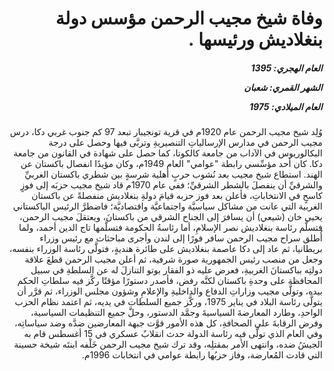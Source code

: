 <h1 dir="rtl">وفاة شيخ مجيب الرحمن مؤسس دولة بنغلاديش ورئيسها .</h1>

<h5 dir="rtl">العام الهجري:  1395

الشهر القمري: شعبان

العام الميلادي: 1975</h5>

<p dir="rtl">وُلِد شيخ مجيب الرحمن عام 1920م في قرية تونجيبار تبعد 97 كم جنوب غربي دكا، درس مجيب الرحمن في مدارس الإرسالياتِ التنصيريةِ وتربَّى فيها وحصل على درجة البكالوريوس في الآداب من جامعة كالكوتا، كما حصل على شهادة في القانون من جامعة دكا. كان أحد مؤسِّسي رابطة "عوامي" العام 1949م، وكان مؤيدًا انفصال باكستان عن الهند. استطاع شيخ مجيب بعد نُشوب حربٍ أهلية شرسةٍ بين شطري باكستان الغربيِّ والشرقيِّ أن ينفصلَ بالشطر الشرقيِّ؛ ففي عام 1970م قاد شيخ مجيب حزبَه إلى فوزٍ كاسحٍ في الانتخاباتِ، فأعلن بعد فوز حزبه قيامَ دولةِ بنغلاديش منفصلةً عن باكستان الغربية التي عانت من مشاكل سياسيَّة واجتماعيَّة واقتصاديَّة؛ فاضطرَّ الرئيس الباكستاني يحيى خان (شيعي) أن يسافرَ إلى الجناح الشرقي من باكستانَ، ويعتقلَ مجيب الرحمن، فتسلَّم رئاسة بنغلاديش نصر الإسلامِ، أما رئاسةُ الحكومة فتسلَّمها تاج الدين أحمد، ولما أُطلق سراح مجيب الرحمن سافر فورًا إلى لندن وأجرى مباحثات مع رئيس وزراء بريطانيا، ثم عاد إلى دكا عاصمة بنغلاديش على طائرة هنديةٍ، فتولَّى رئاسة الوزراء بنفسه، وجعل من منصب رئيس الجمهورية صورة شرفية، ثم أعلن مجيب الرحمن قطعَ علاقة دولتِه بباكستانَ الغربيةِ، فعرض عليه ذو الفقار بوتو التنازلَ له عن السلطةِ في سبيل المحافظة على وحدةِ باكستان لكنَّه رفض، فأصدر دستورًا مؤقتًا ركَّز فيه سلطاتِ الحكم بيده، وتولَّى مجيب وزاراتِ الدفاع والداخليةِ والإعلامِ وشؤون مجلس الوزراء، ثم قرَّر أن يتولَّى رئاسة البلاد في يناير 1975، وركَّز جميع السلطات في يديه، ثم اعتمد نظام الحزب الواحدِ، وطارد المعارضةَ السياسيةَ وجمَّد الدستور، وحلَّ جميع التنظيمات السياسية، وفرض الرقابةَ على الصحافةِ، كل هذه الأمور قوَّت جبهة المعارضين ضدَّه وضد سياساتِه، وفي العام الذي تولَّى فيه رئاسة الدولة حدث انقلابٌ عسكري في 15 أغسطس قام به الجيشُ ضده، وانتهى الأمر بمقتلِه، وقد ترك شيخ مجيب الرحمن خَلْفه ابنتَه شيخة حسينة التي قادت المُعارضة، وفاز حزبُها رابطة عوامي في انتخابات 1996م.</p></br>
